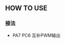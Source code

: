 <!--
 * @Author: QianXu
 * @LastEditors: QianXu
 * @Description: NONE
 * @Date: 2019-03-05 13:01:54
 * @LastEditTime: 2019-03-05 13:05:37
 -->
## HOW TO USE

### 接法
- PA7 PC6 互补PWM输出
